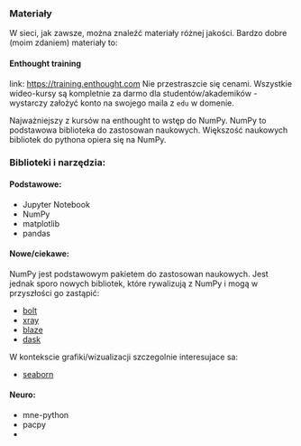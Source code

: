 ### Materiały

W sieci, jak zawsze, można znaleźć materiały różnej jakości. Bardzo dobre (moim zdaniem) materiały to:

#### Enthought training
link: https://training.enthought.com
Nie przestraszcie się cenami. Wszystkie wideo-kursy są kompletnie za darmo dla studentów/akademików - wystarczy założyć konto na swojego maila z `edu` w domenie.

Najważniejszy z kursów na enthought to wstęp do NumPy. NumPy to podstawowa biblioteka do zastosowan naukowych. Większość naukowych bibliotek do pythona opiera się na NumPy.


### Biblioteki i narzędzia:

#### Podstawowe:
* Jupyter Notebook
* NumPy
* matplotlib
* pandas

#### Nowe/ciekawe:
NumPy jest podstawowym pakietem do zastosowan naukowych. Jest jednak sporo nowych bibliotek, które rywalizują z NumPy i mogą w przyszłości go zastąpić:
- [bolt](https://github.com/bolt-project/bolt)
- [xray](https://github.com/xray/xray)
- [blaze](https://github.com/blaze/blaze)
- [dask](http://dask.pydata.org/en/latest/)

W kontekscie grafiki/wizualizacji szczegolnie interesujace sa:
- [seaborn](http://stanford.edu/~mwaskom/software/seaborn/)

#### Neuro:
* mne-python
* pacpy
* 
